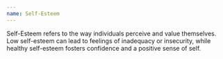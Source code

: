 ```yaml
---
name: Self-Esteem
---
```

Self-Esteem refers to the way individuals perceive and value themselves. Low self-esteem can lead to feelings of inadequacy or insecurity, while healthy self-esteem fosters confidence and a positive sense of self.
